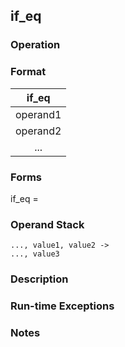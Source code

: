 ## if_eq

### Operation

### Format
| if_eq |
| :----: |
| operand1 |
| operand2 |
|   ...    |

### Forms
if_eq =

### Operand Stack
```
..., value1, value2 ->
..., value3
```

### Description

### Run-time Exceptions

### Notes

